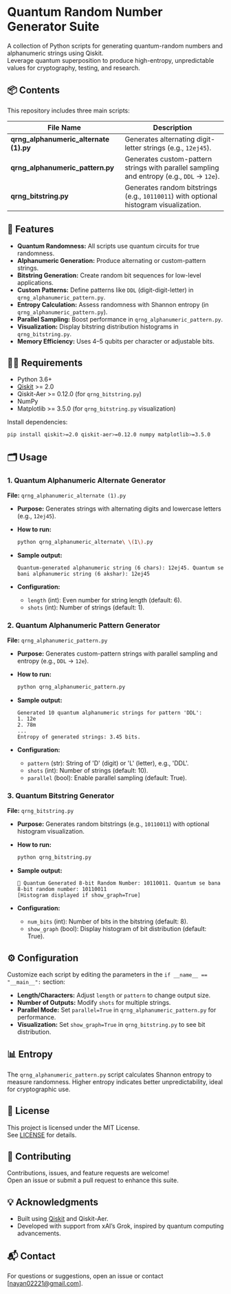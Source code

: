 # Quantum Random Number Generator Suite

A collection of Python scripts for generating quantum-random numbers and alphanumeric strings using Qiskit.  
Leverage quantum superposition to produce high-entropy, unpredictable values for cryptography, testing, and research.

## 📦 Contents

This repository includes three main scripts:

| File Name                     | Description                                                     |
|--------------------------------|-----------------------------------------------------------------|
| **qrng_alphanumeric_alternate (1).py** | Generates alternating digit-letter strings (e.g., `12ej45`).   |
| **qrng_alphanumeric_pattern.py**      | Generates custom-pattern strings with parallel sampling and entropy (e.g., `DDL` -> `12e`). |
| **qrng_bitstring.py**                 | Generates random bitstrings (e.g., `10110011`) with optional histogram visualization. |

## 🚀 Features

- **Quantum Randomness:** All scripts use quantum circuits for true randomness.
- **Alphanumeric Generation:** Produce alternating or custom-pattern strings.
- **Bitstring Generation:** Create random bit sequences for low-level applications.
- **Custom Patterns:** Define patterns like `DDL` (digit-digit-letter) in `qrng_alphanumeric_pattern.py`.
- **Entropy Calculation:** Assess randomness with Shannon entropy (in `qrng_alphanumeric_pattern.py`).
- **Parallel Sampling:** Boost performance in `qrng_alphanumeric_pattern.py`.
- **Visualization:** Display bitstring distribution histograms in `qrng_bitstring.py`.
- **Memory Efficiency:** Uses 4–5 qubits per character or adjustable bits.

## 🧑‍💻 Requirements

- Python 3.6+
- [Qiskit](https://qiskit.org/) >= 2.0
- Qiskit-Aer >= 0.12.0 (for `qrng_bitstring.py`)
- NumPy
- Matplotlib >= 3.5.0 (for `qrng_bitstring.py` visualization)

Install dependencies:

```bash
pip install qiskit>=2.0 qiskit-aer>=0.12.0 numpy matplotlib>=3.5.0


```

## 🗂️ Usage

### 1. **Quantum Alphanumeric Alternate Generator**

**File:** `qrng_alphanumeric_alternate (1).py`

- **Purpose:** Generates strings with alternating digits and lowercase letters (e.g., `12ej45`).
- **How to run:**

  ```bash
  python qrng_alphanumeric_alternate\ \(1\).py
  ```

- **Sample output:**
  ```
  Quantum-generated alphanumeric string (6 chars): 12ej45. Quantum se bani alphanumeric string (6 akshar): 12ej45
  ```
- **Configuration:**
  - `length` (int): Even number for string length (default: 6).
  - `shots` (int): Number of strings (default: 1).

### 2. **Quantum Alphanumeric Pattern Generator**

**File:** `qrng_alphanumeric_pattern.py`

- **Purpose:** Generates custom-pattern strings with parallel sampling and entropy (e.g., `DDL` -> `12e`).
- **How to run:**

  ```bash
  python qrng_alphanumeric_pattern.py
  ```

- **Sample output:**
  ```
  Generated 10 quantum alphanumeric strings for pattern 'DDL':
  1. 12e
  2. 78m
  ...
  Entropy of generated strings: 3.45 bits.
  ```
- **Configuration:**
  - `pattern` (str): String of 'D' (digit) or 'L' (letter), e.g., 'DDL'.
  - `shots` (int): Number of strings (default: 10).
  - `parallel` (bool): Enable parallel sampling (default: True).

### 3. **Quantum Bitstring Generator**

**File:** `qrng_bitstring.py`

- **Purpose:** Generates random bitstrings (e.g., `10110011`) with optional histogram visualization.
- **How to run:**

  ```bash
  python qrng_bitstring.py
  ```

- **Sample output:**
  ```
  🎲 Quantum Generated 8-bit Random Number: 10110011. Quantum se bana 8-bit random number: 10110011
  [Histogram displayed if show_graph=True]
  ```
- **Configuration:**
  - `num_bits` (int): Number of bits in the bitstring (default: 8).
  - `show_graph` (bool): Display histogram of bit distribution (default: True).

## ⚙️ Configuration

Customize each script by editing the parameters in the `if __name__ == "__main__":` section:
- **Length/Characters:** Adjust `length` or `pattern` to change output size.
- **Number of Outputs:** Modify `shots` for multiple strings.
- **Parallel Mode:** Set `parallel=True` in `qrng_alphanumeric_pattern.py` for performance.
- **Visualization:** Set `show_graph=True` in `qrng_bitstring.py` to see bit distribution.

## 📊 Entropy

The `qrng_alphanumeric_pattern.py` script calculates Shannon entropy to measure randomness. Higher entropy indicates better unpredictability, ideal for cryptographic use.

## 📄 License

This project is licensed under the MIT License.  
See [LICENSE](LICENSE) for details.

## 🤝 Contributing

Contributions, issues, and feature requests are welcome!  
Open an issue or submit a pull request to enhance this suite.

## 💡 Acknowledgments

- Built using [Qiskit](https://qiskit.org/) and Qiskit-Aer.
- Developed with support from xAI’s Grok, inspired by quantum computing advancements.

## 📬 Contact

For questions or suggestions, open an issue or contact [nayan02221@gmail.com].


